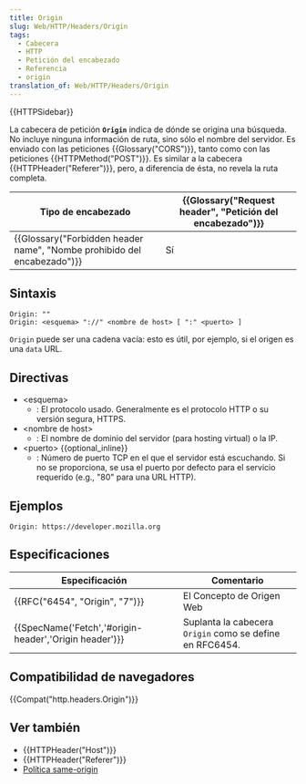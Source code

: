 ```yaml
---
title: Origin
slug: Web/HTTP/Headers/Origin
tags:
  - Cabecera
  - HTTP
  - Petición del encabezado
  - Referencia
  - origin
translation_of: Web/HTTP/Headers/Origin
---
```


{{HTTPSidebar}}

La cabecera de petición **`Origin`** indica de dónde se origina una búsqueda. No incluye ninguna información de ruta, sino sólo el nombre del servidor. Es enviado con las peticiones {{Glossary("CORS")}}, tanto como con las peticiones {{HTTPMethod("POST")}}. Es similar a la cabecera {{HTTPHeader("Referer")}}, pero, a diferencia de ésta, no revela la ruta completa.

| Tipo de encabezado                                                                               | {{Glossary("Request header", "Petición del encabezado")}} |
| ------------------------------------------------------------------------------------------------ | ---------------------------------------------------------------------------- |
| {{Glossary("Forbidden header name", "Nombe prohibido del encabezado")}} | Sí                                                                           |

## Sintaxis

```
Origin: ""
Origin: <esquema> "://" <nombre de host> [ ":" <puerto> ]
```

`Origin` puede ser una cadena vacía: esto es útil, por ejemplo, si el origen es una `data` URL.

## Directivas

- \<esquema>
  - : El protocolo usado. Generalmente es el protocolo HTTP o su versión segura, HTTPS.
- \<nombre de host>
  - : El nombre de dominio del servidor (para hosting virtual) o la IP.
- \<puerto> {{optional_inline}}
  - : Número de puerto TCP en el que el servidor está escuchando. Si no se proporciona, se usa el puerto por defecto para el servicio requerido (e.g., "80" para una URL HTTP).

## Ejemplos

```
Origin: https://developer.mozilla.org
```

## Especificaciones

| Especificación                                                           | Comentario                                               |
| ------------------------------------------------------------------------ | -------------------------------------------------------- |
| {{RFC("6454", "Origin", "7")}}                                 | El Concepto de Origen Web                                |
| {{SpecName('Fetch','#origin-header','Origin header')}} | Suplanta la cabecera `Origin` como se define en RFC6454. |

## Compatibilidad de navegadores

{{Compat("http.headers.Origin")}}

## Ver también

- {{HTTPHeader("Host")}}
- {{HTTPHeader("Referer")}}
- [Política same-origin](/es/docs/Web/Security/Same-origin_policy)
